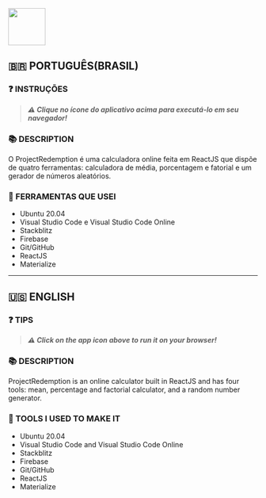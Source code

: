 <a href="https://projectredemptionapp.firebaseapp.com/?17251">
    <img src="https://github.com/Redwars22/Web2/blob/main/Redemption/redemption.png?raw=true" width="75px"/>
</a>

## 🇧🇷 PORTUGUÊS(BRASIL)
### ❓ INSTRUÇÕES
> ***⚠️ Clique no ícone do aplicativo acima para executá-lo em seu navegador!***

### 📚 DESCRIPTION
O ProjectRedemption é uma calculadora online feita em ReactJS que dispõe de quatro ferramentas: calculadora de média, porcentagem e fatorial e um gerador de números aleatórios.

### 🧰 FERRAMENTAS QUE USEI
- Ubuntu 20.04
- Visual Studio Code e Visual Studio Code Online
- Stackblitz
- Firebase
- Git/GitHub
- ReactJS
- Materialize
<hr/>

## 🇺🇸 ENGLISH
### ❓ TIPS
>***⚠️ Click on the app icon above to run it on your browser!***

### 📚 DESCRIPTION
ProjectRedemption is an online calculator built in ReactJS and has four tools: mean, percentage and factorial calculator, and a random number generator.

### 🧰 TOOLS I USED TO MAKE IT
- Ubuntu 20.04
- Visual Studio Code and Visual Studio Code Online
- Stackblitz
- Firebase
- Git/GitHub
- ReactJS
- Materialize